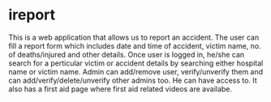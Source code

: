 # ireport
This is a web application that allows us to report an accident.
The user can fill a report form which includes date and time of accident, victim name, no. of deaths/injured and other details.
Once user is logged in, he/she can search for a perticular victim or accident details by searching either hospital name or victim name.
Admin can add/remove user, verify/unverify them and can add/verify/delete/unverify other admins too. He can have access to.
It also has a first aid page where first aid related videos are availabe.
